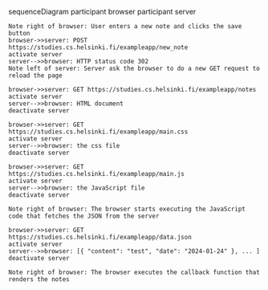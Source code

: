 
sequenceDiagram
    participant browser
    participant server

    Note right of browser: User enters a new note and clicks the save button
    browser->>server: POST https://studies.cs.helsinki.fi/exampleapp/new_note
    activate server
    server-->>browser: HTTP status code 302
    Note left of server: Server ask the browser to do a new GET request to reload the page

    browser->>server: GET https://studies.cs.helsinki.fi/exampleapp/notes
    activate server
    server-->>browser: HTML document
    deactivate server

    browser->>server: GET https://studies.cs.helsinki.fi/exampleapp/main.css
    activate server
    server-->>browser: the css file
    deactivate server

    browser->>server: GET https://studies.cs.helsinki.fi/exampleapp/main.js
    activate server
    server-->>browser: the JavaScript file
    deactivate server

    Note right of browser: The browser starts executing the JavaScript code that fetches the JSON from the server

    browser->>server: GET https://studies.cs.helsinki.fi/exampleapp/data.json
    activate server
    server-->>browser: [{ "content": "test", "date": "2024-01-24" }, ... ]
    deactivate server

    Note right of browser: The browser executes the callback function that renders the notes
